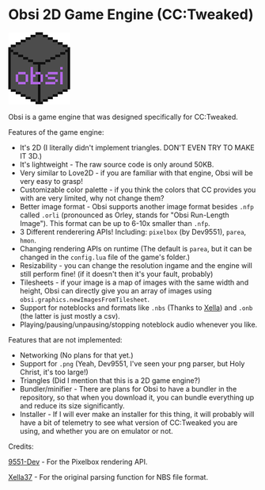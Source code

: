 # Obsi 2D Game Engine (CC:Tweaked)

![Obsi logo](obsi-logo.png)

Obsi is a game engine that was designed specifically for CC:Tweaked.

Features of the game engine:
* It's 2D (I literally didn't implement triangles. DON'T EVEN TRY TO MAKE IT 3D.)
* It's lightweight - The raw source code is only around 50KB.
* Very similar to Love2D - if you are familiar with that engine, Obsi will be very easy to grasp!
* Customizable color palette - if you think the colors that CC provides you with are very limited, why not change them?
* Better image format - Obsi supports another image format besides `.nfp` called `.orli` (pronounced as Orley, stands for "Obsi Run-Length Image"). This format can be up to 6-10x smaller than `.nfp`.
* 3 Different renderering APIs! Including: `pixelbox` (by Dev9551), `parea`, `hmon`.
* Changing rendering APIs on runtime (The default is `parea`, but it can be changed in the `config.lua` file of the game's folder.)
* Resizability - you can change the resolution ingame and the engine will still perform fine! (if it doesn't then it's your fault, probably)
* Tilesheets - if your image is a map of images with the same width and height, Obsi can directly give you an array of images using `obsi.graphics.newImagesFromTilesheet`.
* Support for noteblocks and formats like `.nbs` (Thanks to [Xella](https://github.com/Xella37/NBS-Tunes-CC)) and `.onb` (the latter is just mostly a csv).
* Playing/pausing/unpausing/stopping noteblock audio whenever you like.


Features that are not implemented:
* Networking (No plans for that yet.)
* Support for `.png` (Yeah, Dev9551, I've seen your png parser, but Holy Christ, it's too large!)
* Triangles (Did I mention that this is a 2D game engine?)
* Bundler/minifier - There are plans for Obsi to have a bundler in the repository, so that when you download it, you can bundle everything up and reduce its size significantly.
* Installer - If I will ever make an installer for this thing, it will probably will have a bit of telemetry to see what version of CC:Tweaked you are using, and whether you are on emulator or not.


Credits:

[9551-Dev](https://github.com/9551-Dev) - For the Pixelbox rendering API.

[Xella37](https://github.com/Xella37) - For the original parsing function for NBS file format.